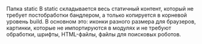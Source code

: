 Папка static
В static складывается весь статичный контент, который не требует постобработки бандлером, а только копируется в корневой уровень build. В основном это:
иконки разного размера для браузеров,
картинки, которые не импортируются в модулях и не требуют обработки,
шрифты,
HTML-файлы,
файлы для поисковых роботов.